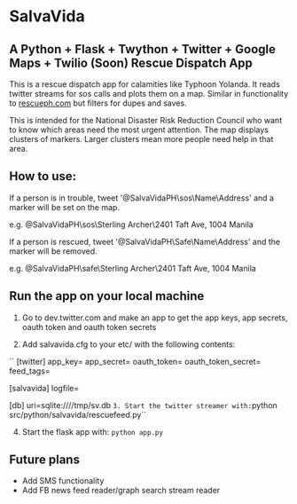 SalvaVida
===========

A Python + Flask + Twython + Twitter + Google Maps + Twilio (Soon) Rescue Dispatch App
-------------------------------------------------------------------------------

This is a rescue dispatch app for calamities like Typhoon Yolanda.  It reads twitter streams for sos calls and plots them on a map.  Similar in functionality to [rescueph.com](http://rescueph.com) but filters for dupes and saves.

This is intended for the National Disaster Risk Reduction Council who want to know which areas need the most urgent attention.  The map displays clusters of markers.  Larger clusters mean more people need help in that area.

How to use:
-----------

If a person is in trouble, tweet '@SalvaVidaPH\sos\Name\Address' and a marker will be set on the map.

e.g. @SalvaVidaPH\sos\Sterling Archer\2401 Taft Ave, 1004 Manila

If a person is rescued, tweet '@SalvaVidaPH\Safe\Name\Address' and the marker will be removed.

e.g. @SalvaVidaPH\safe\Sterling Archer\2401 Taft Ave, 1004 Manila

Run the app on your local machine
----------------------------------

1. Go to dev.twitter.com and make an app to get the app keys, app secrets, oauth token and oauth token secrets

2. Add salvavida.cfg to your etc/ with the following contents:

`` [twitter]
app_key=<CONSUMER KEY>
app_secret=<CONSUMER SECRET>
oauth_token=<ACCESS TOKEN>
oauth_token_secret=<ACCESS TOKEN SECRET>
feed_tags=<KEYWORDS TO FILTER>

[salvavida]
logfile=<LOGFILE>

[db]
uri=sqlite:////tmp/sv.db
``
3. Start the twitter streamer with:
``python src/python/salvavida/rescuefeed.py``

4. Start the flask app with:
``python app.py``

Future plans
-------------
- Add SMS functionality
- Add FB news feed reader/graph search stream reader